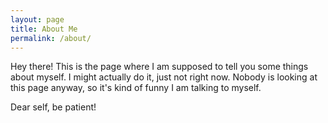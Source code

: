 ```yaml
---
layout: page
title: About Me
permalink: /about/
---
```


Hey there! This is the page where I am supposed to tell you some things about myself. I might actually do it, just not right now. 
Nobody is looking at this page anyway, so it's kind of funny I am talking to myself. 

Dear self, be patient! 

